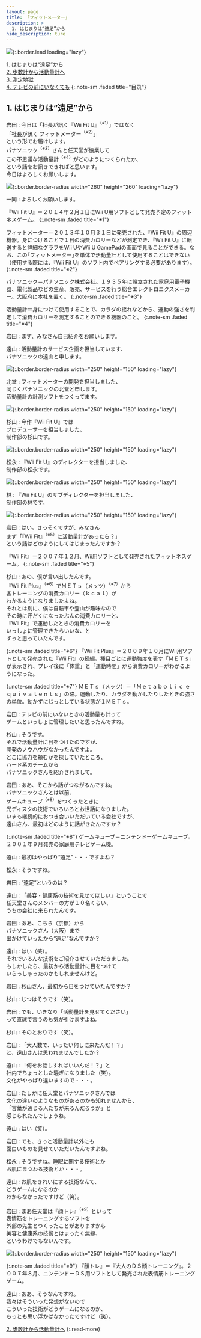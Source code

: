 ```yaml
---
layout: page
title: 「フィットメーター」
description: >
  1. はじまりは“遠足”から
hide_description: ture
---
```


![](/others/interviews/jp/wiiu/astj/vol1/img/mainvisual1.jpg){:.border.lead loading="lazy"}

1\. はじまりは“遠足”から<br>
[2\. 歩数計から活動量計へ](2.md)<br>
[3\. 測定地獄](3.md)<br>
[4\. テレビの前にいなくても](4.md)
{:.note-sm .faded title="目录"}

## 1. はじまりは“遠足”から

岩田
: 今日は「社長が訊く『Wii Fit U』<sup>（※1）</sup>」ではなく<br>「社長が訊く フィットメーター<sup>（※2）</sup>」<br>という形でお届けします。<br>パナソニック<sup>（※3）</sup>さんと任天堂が協業して<br>この不思議な活動量計<sup>（※4）</sup>がどのようにつくられたか、<br>という話をお訊きできればと思います。<br>今日はよろしくお願いします。

![](/others/interviews/jp/wiiu/astj/vol1/img/photo1.jpg){:.border.border-radius width="260" height="260"  loading="lazy"}

一同
: よろしくお願いします。

『Wii Fit U』＝２０１４年２月１日にWii U用ソフトとして発売予定のフィットネスゲーム。
{:.note-sm .faded title="※1"}

フィットメーター＝２０１３年１０月３１日に発売された、『Wii Fit U』の周辺機器。身につけることで１日の消費カロリーなどが測定でき、『Wii Fit U』に転送すると詳細なグラフをWii UやWii U GamePadの画面で見ることができる。なお、この｢フィットメーター｣を単体で活動量計として使用することはできない（使用する際には、『Wii Fit U』のソフト内でペアリングする必要があります）。
{:.note-sm .faded title="※2"}

パナソニック＝パナソニック株式会社。１９３５年に設立された家庭用電子機器、電化製品などの生産、販売、サービスを行う総合エレクトロニクスメーカー。大阪府に本社を置く。
{:.note-sm .faded title="※3"}

活動量計＝身につけて使用することで、カラダの揺れなどから、運動の強さを判定して消費カロリーを測定することのできる機器のこと。
{:.note-sm .faded title="※4"}

岩田
: まず、みなさん自己紹介をお願いします。 

遠山
: 活動量計のサービス企画を担当しています、<br>パナソニックの遠山と申します。

![](/others/interviews/jp/wiiu/astj/vol1/img/photo2.jpg){:.border.border-radius width="250" height="150"  loading="lazy"}

北堂
: フィットメーターの開発を担当しました、<br>同じくパナソニックの北堂と申します。<br>活動量計の計測ソフトをつくってます。

![](/others/interviews/jp/wiiu/astj/vol1/img/photo3.jpg){:.border.border-radius width="250" height="150"  loading="lazy"}

杉山
: 今作『Wii Fit U』では<br>プロデューサーを担当しました、<br>制作部の杉山です。

![](/others/interviews/jp/wiiu/astj/vol1/img/photo4.jpg){:.border.border-radius width="250" height="150"  loading="lazy"}

松永
: 『Wii Fit U』のディレクターを担当しました、<br>制作部の松永です。

![](/others/interviews/jp/wiiu/astj/vol1/img/photo5.jpg){:.border.border-radius width="250" height="150"  loading="lazy"}

林
: 『Wii Fit U』のサブディレクターを担当しました、<br>制作部の林です。

![](/others/interviews/jp/wiiu/astj/vol1/img/photo6.jpg){:.border.border-radius width="250" height="150"  loading="lazy"}

岩田
: はい。さっそくですが、みなさん<br>まず「『Wii Fit』<sup>（※5）</sup>に活動量計があったら？」<br>という話はどのようにしてはじまったんですか？

『Wii Fit』＝２００７年１２月、Wii用ソフトとして発売されたフィットネスゲーム。
{:.note-sm .faded title="※5"}

杉山
: あの、僕が言い出したんです。<br>『Wii Fit Plus』<sup>（※6）</sup>でＭＥＴｓ（メッツ）<sup>（※7）</sup>から<br>各トレーニングの消費カロリー（ｋｃａｌ）が<br>わかるようになりましたよね。<br>それとは別に、僕は自転車や登山が趣味なので<br>その時に汗だくになったぶんの消費カロリーと、<br>『Wii Fit』で運動したときの消費カロリーを<br>いっしょに管理できたらいいな、と<br>ずっと思っていたんです。

{:.note-sm .faded title="※6"}
『Wii Fit Plus』＝２００９年１０月にWii用ソフトとして発売された『Wii Fit』の続編。種目ごとに運動強度を表す「ＭＥＴｓ」が表示され、プレイ後に「体重」と「運動時間」から消費カロリーがわかるようになった。

{:.note-sm .faded title="※7"}
ＭＥＴｓ（メッツ）＝「Ｍｅｔａｂｏｌｉｃ ｅｑｕｉｖａｌｅｎｔｓ」の略。運動したり、カラダを動かしたりしたときの強さの単位。動かずにじっとしている状態が１ＭＥＴｓ。

岩田
: テレビの前にいないときの活動量も計って<br>ゲームといっしょに管理したいと思ったんですね。

杉山
: そうです。<br>それで活動量計に目をつけたのですが、<br>開発のノウハウがなかったんですよ。<br>どこに協力を頼むかを探していたところ、<br>ハード系のチームから<br>パナソニックさんを紹介されまして。

岩田
: ああ、そこから話がつながるんですね。<br>パナソニックさんとは以前、<br>ゲームキューブ<sup>（※8）</sup>をつくったときに<br>光ディスクの技術でいろいろとお世話になりました。<br>いまも継続的におつき合いいただいている会社ですが、<br>遠山さん、最初はどのように話がきたんですか？

{:.note-sm .faded title="※8"}
ゲームキューブ＝ニンテンドーゲームキューブ。２００１年９月発売の家庭用テレビゲーム機。

遠山
: 最初はやっぱり“遠足”・・・ですよね？

松永
: そうですね。

岩田
: “遠足”というのは？

遠山
: 「美容・健康系の技術を見せてほしい」ということで<br>任天堂さんのメンバーの方が１０名くらい、<br>うちの会社に来られたんです。

岩田
: ああ、こちら（京都）から<br>パナソニックさん（大阪）まで<br>出かけていったから“遠足”なんですか？

遠山
: はい（笑）。<br>それでいろんな技術をご紹介させていただきました。<br>もしかしたら、最初から活動量計に目をつけて<br>いらっしゃったのかもしれませんけど。

岩田
: 杉山さん、最初から目をつけていたんですか？

杉山
: じつはそうです（笑）。

岩田
: でも、いきなり「活動量計を見せてください」<br>って直球で言うのも気が引けますよね。

杉山
: そのとおりです（笑）。

岩田
: 「大人数で、いったい何しに来たんだ！？」<br>と、遠山さんは思われませんでしたか？

遠山
: 「何をお話しすればいいんだ！？」と<br>社内でちょっとした騒ぎになりました（笑）。<br>文化がやっぱり違いますので・・・。

岩田
: たしかに任天堂とパナソニックさんでは<br>文化の違いのようなものがあるのかも知れませんから、<br>「言葉が通じる人たちが来るんだろうか」と<br>感じられたんでしょうね。

遠山
: はい（笑）。

岩田
: でも、きっと活動量計以外にも<br>面白いものを見せていただいたんですよね。

松永
: そうですね。睡眠に関する技術とか<br>お肌にまつわる技術とか・・・。

遠山
: お肌をきれいにする技術なんて、<br>どうゲームになるのか<br>わからなかったですけど（笑）。

岩田
: まあ任天堂は『顔トレ』<sup>（※9）</sup>といって<br>表情筋をトレーニングするソフトを<br>外部の先生とつくったことがありますから<br>美容と健康系の技術とはまったく無縁、<br>というわけでもないんです。

![](/others/interviews/jp/wiiu/astj/vol1/img/photo7.jpg){:.border.border-radius width="250" height="150"  loading="lazy"}

{:.note-sm .faded title="※9"}
『顔トレ』＝『大人のＤＳ顔トレーニング』。２００７年８月、ニンテンドーＤＳ用ソフトとして発売された表情筋トレーニングゲーム。

遠山
: ああ、そうなんですね。<br>我々はそういった発想がないので<br>こういった技術がどうゲームになるのか、<br>ちっとも思い浮かばなかったですけど（笑）。

[2. 歩数計から活動量計へ](2.md)
{:.read-more}